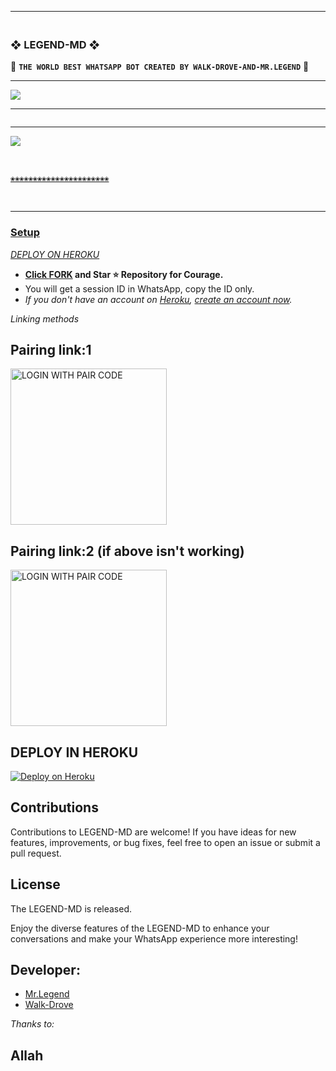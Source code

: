 ---------

### <br>  ❖ LEGEND-MD ❖
🔰 **`THE WORLD BEST WHATSAPP BOT CREATED BY WALK-DROVE-AND-MR.LEGEND`** 🔰

----------

<a><img src='https://i.imgur.com/LyHic3i.gif'/></a>

-------

 <p align="center">
  <a href="#"><img src="http://readme-typing-svg.herokuapp.com?color=00008B&center=true&vCenter=true&multiline=false&lines=`WALK-DROVE-AND-MR-LEGEND`" alt="">

------------

<img align="center" height="auto"
src="https://cardivo.vercel.app/api?name=SILENT%20SOBX%20MD%20V2&description=🥂THE%20WORLD%20BEST%20WHATSAPP%20BOT%★%20CREATED%20BY%20SILENT%20LOVER%20432%20KING%20OF%20KINGS%20OWNER%20SILENT%20LOVER%20AND%20SOBIA%20BUTT♥️&image=https://telegra.ph/file/e47b23583ab7ec42d58df.jpg?v=4&backgroundColor=%23ecf0f1&github=SILENTLOVER4&pattern=leaf&colorPattern=%23eaeaea"/>

<br>

`❀❀❀❀❀❀❀❀❀❀❀❀❀❀❀❀❀❀❀❀❀❀`

<br>

--------

### Setup

*DEPLOY ON HEROKU*
   - **Click [FORK](https://github.com/Farhanali690/Legend-MD/fork) and Star ⭐ Repository for Courage.**
   - You will get a session ID in WhatsApp, copy the ID only.
   - *If you don't have an account on [Heroku](https://signup.heroku.com/), [create an account now](https://signup.heroku.com/).*
</p>


*Linking methods*

##  Pairing link:1

<a href="https://yesser.onrender.com/pair"><img src="https://img.shields.io/badge/LOGIN%20WITH-PAIR%20CODE-red" alt="LOGIN WITH PAIR CODE" width="250"></a>

## Pairing link:2 (if above isn't working)

<a href="https://yesser.onrender.com/pair"><img src="https://img.shields.io/badge/LOGIN%20WITH-PAIR%20CODE2-red" alt="LOGIN WITH PAIR CODE" width="250"></a>
## DEPLOY IN HEROKU

 [![Deploy on Heroku](https://www.herokucdn.com/deploy/button.svg)](https://dashboard.heroku.com/new?template=https://github.com/Farhanali690/Legend-MD/tree/main)

   </details>
</P>





## Contributions

Contributions to LEGEND-MD are welcome! If you have ideas for new features, improvements, or bug fixes, feel free to open an issue or submit a pull request.

## License

The LEGEND-MD is released.

Enjoy the diverse features of the LEGEND-MD  to enhance your conversations and make your WhatsApp experience more interesting!

## Developer:
- [Mr.Legend](https://wa.me/923136420207)
- [Walk-Drove](https://wa.me/923471728690)

*Thanks to:*
## Allah

